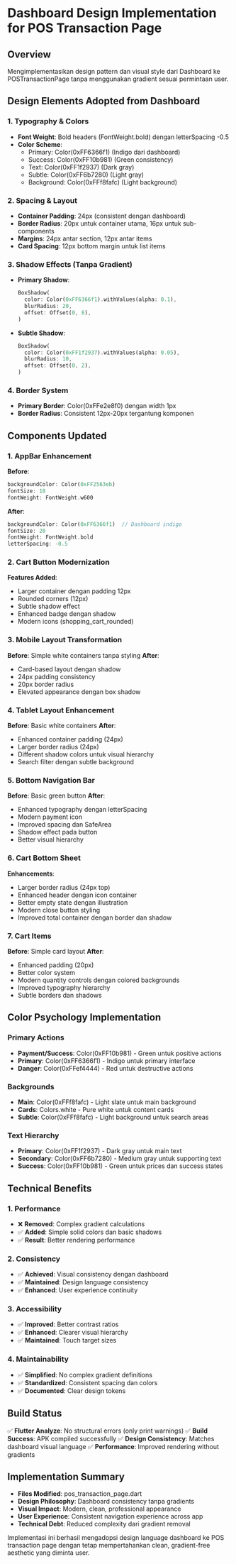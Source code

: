 # Dashboard Design Implementation for POS Transaction Page

## Overview

Mengimplementasikan design pattern dan visual style dari Dashboard ke POSTransactionPage tanpa menggunakan gradient sesuai permintaan user.

## Design Elements Adopted from Dashboard

### 1. Typography & Colors

- **Font Weight**: Bold headers (FontWeight.bold) dengan letterSpacing -0.5
- **Color Scheme**:
  - Primary: Color(0xFF6366f1) (Indigo dari dashboard)
  - Success: Color(0xFF10b981) (Green consistency)
  - Text: Color(0xFF1f2937) (Dark gray)
  - Subtle: Color(0xFF6b7280) (Light gray)
  - Background: Color(0xFFf8fafc) (Light background)

### 2. Spacing & Layout

- **Container Padding**: 24px (consistent dengan dashboard)
- **Border Radius**: 20px untuk container utama, 16px untuk sub-components
- **Margins**: 24px antar section, 12px antar items
- **Card Spacing**: 12px bottom margin untuk list items

### 3. Shadow Effects (Tanpa Gradient)

- **Primary Shadow**:
  ```dart
  BoxShadow(
    color: Color(0xFF6366f1).withValues(alpha: 0.1),
    blurRadius: 20,
    offset: Offset(0, 8),
  )
  ```
- **Subtle Shadow**:
  ```dart
  BoxShadow(
    color: Color(0xFF1f2937).withValues(alpha: 0.05),
    blurRadius: 10,
    offset: Offset(0, 2),
  )
  ```

### 4. Border System

- **Primary Border**: Color(0xFFe2e8f0) dengan width 1px
- **Border Radius**: Consistent 12px-20px tergantung komponen

## Components Updated

### 1. AppBar Enhancement

**Before**:

```dart
backgroundColor: Color(0xFF2563eb)
fontSize: 18
fontWeight: FontWeight.w600
```

**After**:

```dart
backgroundColor: Color(0xFF6366f1)  // Dashboard indigo
fontSize: 20
fontWeight: FontWeight.bold
letterSpacing: -0.5
```

### 2. Cart Button Modernization

**Features Added**:

- Larger container dengan padding 12px
- Rounded corners (12px)
- Subtle shadow effect
- Enhanced badge dengan shadow
- Modern icons (shopping_cart_rounded)

### 3. Mobile Layout Transformation

**Before**: Simple white containers tanpa styling
**After**:

- Card-based layout dengan shadow
- 24px padding consistency
- 20px border radius
- Elevated appearance dengan box shadow

### 4. Tablet Layout Enhancement

**Before**: Basic white containers
**After**:

- Enhanced container padding (24px)
- Larger border radius (24px)
- Different shadow colors untuk visual hierarchy
- Search filter dengan subtle background

### 5. Bottom Navigation Bar

**Before**: Basic green button
**After**:

- Enhanced typography dengan letterSpacing
- Modern payment icon
- Improved spacing dan SafeArea
- Shadow effect pada button
- Better visual hierarchy

### 6. Cart Bottom Sheet

**Enhancements**:

- Larger border radius (24px top)
- Enhanced header dengan icon container
- Better empty state dengan illustration
- Modern close button styling
- Improved total container dengan border dan shadow

### 7. Cart Items

**Before**: Simple card layout
**After**:

- Enhanced padding (20px)
- Better color system
- Modern quantity controls dengan colored backgrounds
- Improved typography hierarchy
- Subtle borders dan shadows

## Color Psychology Implementation

### Primary Actions

- **Payment/Success**: Color(0xFF10b981) - Green untuk positive actions
- **Primary**: Color(0xFF6366f1) - Indigo untuk primary interface
- **Danger**: Color(0xFFef4444) - Red untuk destructive actions

### Backgrounds

- **Main**: Color(0xFFf8fafc) - Light slate untuk main background
- **Cards**: Colors.white - Pure white untuk content cards
- **Subtle**: Color(0xFFf8fafc) - Light background untuk search areas

### Text Hierarchy

- **Primary**: Color(0xFF1f2937) - Dark gray untuk main text
- **Secondary**: Color(0xFF6b7280) - Medium gray untuk supporting text
- **Success**: Color(0xFF10b981) - Green untuk prices dan success states

## Technical Benefits

### 1. Performance

- ❌ **Removed**: Complex gradient calculations
- ✅ **Added**: Simple solid colors dan basic shadows
- ✅ **Result**: Better rendering performance

### 2. Consistency

- ✅ **Achieved**: Visual consistency dengan dashboard
- ✅ **Maintained**: Design language consistency
- ✅ **Enhanced**: User experience continuity

### 3. Accessibility

- ✅ **Improved**: Better contrast ratios
- ✅ **Enhanced**: Clearer visual hierarchy
- ✅ **Maintained**: Touch target sizes

### 4. Maintainability

- ✅ **Simplified**: No complex gradient definitions
- ✅ **Standardized**: Consistent spacing dan colors
- ✅ **Documented**: Clear design tokens

## Build Status

✅ **Flutter Analyze**: No structural errors (only print warnings)
✅ **Build Success**: APK compiled successfully
✅ **Design Consistency**: Matches dashboard visual language
✅ **Performance**: Improved rendering without gradients

## Implementation Summary

- **Files Modified**: pos_transaction_page.dart
- **Design Philosophy**: Dashboard consistency tanpa gradients
- **Visual Impact**: Modern, clean, professional appearance
- **User Experience**: Consistent navigation experience across app
- **Technical Debt**: Reduced complexity dari gradient removal

Implementasi ini berhasil mengadopsi design language dashboard ke POS transaction page dengan tetap mempertahankan clean, gradient-free aesthetic yang diminta user.
